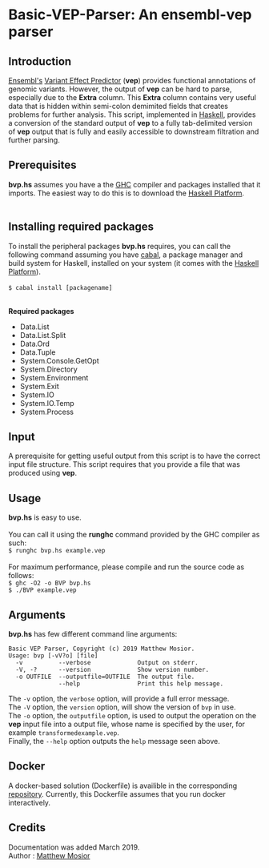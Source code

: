 # Basic-VEP-Parser: An ensembl-vep parser

## Introduction

[Ensembl's](https://github.com/Ensembl) [Variant Effect Predictor](https://github.com/Ensembl/ensembl-vep) (**vep**) provides functional annotations of genomic variants.  However, the output of **vep** can be hard to parse, especially due to the **Extra** column.  This **Extra** column contains very useful data that is hidden within semi-colon demimited fields that creates problems for further analysis. This script, implemented in [Haskell](https://www.haskell.org/), provides a conversion of the standard output of **vep** to a fully tab-delimited version of **vep** output that is fully and easily accessible to downstream filtration and further parsing. 

## Prerequisites

**bvp.hs** assumes you have a the [GHC](https://www.haskell.org/ghc/) compiler and packages installed that it imports.  The easiest way to do this is to download the [Haskell Platform](https://www.haskell.org/platform/).<br/><br/>

## Installing required packages

To install the peripheral packages **bvp.hs** requires, you can call the following command assuming you have [cabal](https://www.haskell.org/cabal/), a package manager and build system for Haskell, installed on your system (it comes with the [Haskell Platform](https://www.haskell.org/platform/)).<br/><br/>
`$ cabal install [packagename]`<br/><br/>

**Required packages**
- Data.List 
- Data.List.Split 
- Data.Ord 
- Data.Tuple 
- System.Console.GetOpt 
- System.Directory 
- System.Environment 
- System.Exit 
- System.IO 
- System.IO.Temp 
- System.Process 
 
 ## Input

A prerequisite for getting useful output from this script is to have the correct input file structure.  This script requires that you provide a file that was produced using **vep**.

## Usage

**bvp.hs** is easy to use.<br/><br/>
You can call it using the **runghc** command provided by the GHC compiler as such:<br/>
`$ runghc bvp.hs example.vep`<br/><br/>
For maximum performance, please compile and run the source code as follows:<br/>
`$ ghc -O2 -o BVP bvp.hs`<br/>
`$ ./BVP example.vep`<br/>

## Arguments

**bvp.hs** has few different command line arguments:<br/>
```
Basic VEP Parser, Copyright (c) 2019 Matthew Mosior.
Usage: bvp [-vV?o] [file]
  -v          --verbose             Output on stderr.
  -V, -?      --version             Show version number.
  -o OUTFILE  --outputfile=OUTFILE  The output file.
              --help                Print this help message.
```
The `-v` option, the `verbose` option, will provide a full error message.<br/>
The `-V` option, the `version` option, will show the version of `bvp` in use.<br/>
The `-o` option, the `outputfile` option, is used to output the operation on the **vep** input file into a output file, whose name is specified by the user, for example `transformedexample.vep`.<br/>
Finally, the `--help` option outputs the `help` message seen above.

## Docker 

A docker-based solution (Dockerfile) is availible in the corresponding [repository](https://github.com/Matthew-Mosior/Basic-Variant-Filter---Docker).  Currently, this Dockerfile assumes that you run docker interactively.

## Credits

Documentation was added March 2019.<br/>
Author : [Matthew Mosior](https://github.com/Matthew-Mosior)
